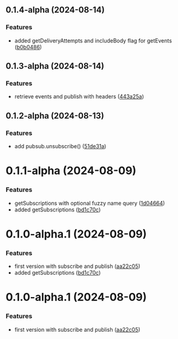 ## 0.1.4-alpha (2024-08-14)

### Features

- added getDeliveryAttempts and includeBody flag for getEvents ([b0b0486](https://github.com/leggetter/hookdeck-pubsub/commit/b0b0486559f9cb36b51c470ba71e6730cebc41de))

## 0.1.3-alpha (2024-08-14)

### Features

- retrieve events and publish with headers ([443a25a](https://github.com/leggetter/hookdeck-pubsub/commit/443a25a570cbe06d1250122bc10a699b86fd0533))

## 0.1.2-alpha (2024-08-13)

### Features

- add pubsub.unsubscribe() ([51de31a](https://github.com/leggetter/hookdeck-pubsub/commit/51de31ae02632d275822e84862aa3e127315edfe))

# 0.1.1-alpha (2024-08-09)

### Features

- getSubscriptions with optional fuzzy name query ([1d04664](https://github.com/leggetter/hookdeck-pubsub/commit/1d046649d9fb03018b2b5abaa6f6e25bd491174d))
- added getSubscriptions ([bd1c70c](https://github.com/leggetter/hookdeck-pubsub/commit/bd1c70cc27fc52582a66c8298ac8c041b20190d7))

# 0.1.0-alpha.1 (2024-08-09)

### Features

- first version with subscribe and publish ([aa22c05](https://github.com/leggetter/hookdeck-pubsub/commit/aa22c05ae1a42b532903c1bc2556a690345033bc))
- added getSubscriptions ([bd1c70c](https://github.com/leggetter/hookdeck-pubsub/commit/bd1c70cc27fc52582a66c8298ac8c041b20190d7))

# 0.1.0-alpha.1 (2024-08-09)

### Features

- first version with subscribe and publish ([aa22c05](https://github.com/leggetter/hookdeck-pubsub/commit/aa22c05ae1a42b532903c1bc2556a690345033bc))
